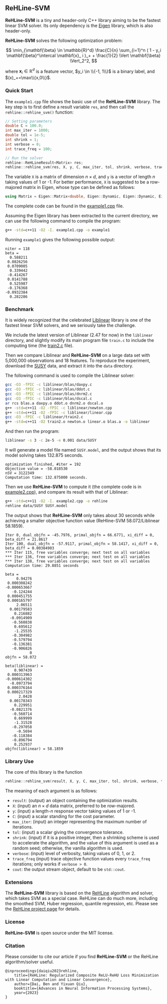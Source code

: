 ## ReHLine-SVM

**ReHLine-SVM** is a tiny and header-only C++ library aiming to be
the fastest linear SVM solver. Its only dependency is the
[Eigen](https://eigen.tuxfamily.org) library, which is also header-only.

**ReHLine-SVM** solves the following optimization problem:

$$
  \min_{\mathbf{\beta} \in \mathbb{R}^d} \frac{C}{n} \sum_{i=1}^n ( 1 - y_i \mathbf{\beta}^\intercal \mathbf{x}_ i )_+ + \frac{1}{2} \Vert \mathbf{\beta} \Vert_2^2,
$$

where $\mathbf{x}_ i \in \mathbb{R}^d$ is a feature vector, $y_i \in \\{-1, 1\\}$ is a binary label, and $(x)_+=\max\\{x,0\\}$.

### Quick Start

The `example1.cpp` file shows the basic use of the **ReHLine-SVM**
library. The key step is to first define a result variable `res`,
and then call the `rehline::rehline_svm()` function:

```cpp
// Setting parameters
double C = 100.0;
int max_iter = 1000;
double tol = 1e-5;
int shrink = 1;
int verbose = 0;
int trace_freq = 100;

// Run the solver
rehline::ReHLineResult<Matrix> res;
rehline::rehline_svm(res, X, y, C, max_iter, tol, shrink, verbose, trace_freq);
```

The variable `X` is a matrix of dimension $n\times d$, and `y`
is a vector of length $n$ taking values of 1 or -1.
For better performance, `X` is suggested to be a row-majored matrix
in Eigen, whose type can be defined as follows:

```cpp
using Matrix = Eigen::Matrix<double, Eigen::Dynamic, Eigen::Dynamic, Eigen::RowMajor>;
```

The complete code can be found in the [example1.cpp](example1.cpp) file.

Assuming the Eigen library has been extracted to the current directory,
we can use the following command to compile the program:

```bash
g++ -std=c++11 -O2 -I. example1.cpp -o example1
```

Running `example1` gives the following possible output:

```
niter = 118
beta =
  0.588211
 0.0826256
 0.0709005
  0.339442
 -0.414267
 0.0141788
  0.525987
 -0.176368
-0.0932384
  0.282286
```

### Benchmark

It is widely recognized that the celebrated
[Liblinear](https://www.csie.ntu.edu.tw/~cjlin/liblinear/) library
is one of the fastest linear SVM solvers,
and we seriously take the challenge.

We include the latest version of Liblinear (2.47 for now) in the
`liblinear` directory, and slightly modify its main program file
`train.c` to include the computing time
(the [train2.c](liblinear/train2.c) file).

Then we compare Liblinear and **ReHLine-SVM** on a large data set with
5,000,000 observations and 18 features. To reproduce the experiment,
download the [SUSY](https://www.csie.ntu.edu.tw/~cjlin/libsvmtools/datasets/binary/SUSY.xz) data,
and extract it into the `data` directory.

The following command is used to compile the Liblinear solver:

```bash
gcc -O3 -fPIC -c liblinear/blas/daxpy.c
gcc -O3 -fPIC -c liblinear/blas/ddot.c
gcc -O3 -fPIC -c liblinear/blas/dnrm2.c
gcc -O3 -fPIC -c liblinear/blas/dscal.c
ar rcs blas.a daxpy.o ddot.o dnrm2.o dscal.o
g++ -std=c++11 -O2 -fPIC -c liblinear/newton.cpp
g++ -std=c++11 -O2 -fPIC -c liblinear/linear.cpp
gcc -O3 -fPIC -c liblinear/train2.c
g++ -std=c++11 -O2 train2.o newton.o linear.o blas.a -o liblinear
```

And then run the program:

```bash
liblinear -s 3 -c 2e-5 -e 0.001 data/SUSY
```

It will generate a model file named `SUSY.model`, and the output
shows that its model solving takes 132.875 seconds.

```................*..*.*
optimization finished, #iter = 192
Objective value = -58.018530
nSV = 3122349
Computation time: 132.875000 seconds.
```

Then we use **ReHLine-SVM** to compute it
(the complete code is in [example2.cpp](example2.cpp)),
and compare its result with
that of Liblinear:

```bash
g++ -std=c++11 -O2 -I. example2.cpp -o rehline
rehline data/SUSY SUSY.model
```

The output shows that **ReHLine-SVM** only takes about 30 seconds
while achieving a smaller objective function value (ReHline-SVM 58.072/Liblinear 58.1859).

```
Iter 0, dual_objfn = -45.7976, primal_objfn = 66.6771, xi_diff = 0, beta_diff = 21.8617
Iter 100, dual_objfn = -57.9117, primal_objfn = 58.1417, xi_diff = 0, beta_diff = 0.00384903
*** Iter 115, free variables converge; next test on all variables
*** Iter 136, free variables converge; next test on all variables
*** Iter 138, free variables converge; next test on all variables
Computation time: 29.8851 seconds

beta =
     0.94276
 0.000308242
-0.000653667
   -0.124244
 0.000451755
 0.000165797
     2.06511
  0.00179583
    0.216882
  -0.0914909
   -0.560838
    0.695612
    -1.25535
   -0.304982
   -0.579794
   -0.136381
   -0.906826
           0
objfn = 58.072

beta(liblinear) =
    0.907439
 0.000313963
-0.000614302
  -0.0973794
 0.000376164
 0.000217329
      2.0428
  0.00178343
    0.229951
  -0.0821376
   -0.560714
    0.669999
    -1.31528
   -0.297058
     -0.5694
   -0.118384
   -0.896794
    0.252937
objfn(liblinear) = 58.1859
```

### Library Use

The core of this library is the function

```cpp
rehline::rehline_svm(result, X, y, C, max_iter, tol, shrink, verbose, trace_freq, cout)
```

The meaning of each argument is as follows:

- `result`: (output) an object containing the optimization results.
- `X`: (input) an $n\times d$ data matrix, preferred to be row-majored.
- `y`: (input) a length-$n$ response vector taking values of 1 or -1.
- `C`: (input) a scalar standing for the cost parameter.
- `max_iter`: (input) an integer representing the maximum number of iterations.
- `tol`: (input) a scalar giving the convergence tolerance.
- `shrink`: (input) if it is a positive integer, then a shrinking scheme is used to accelerate the algorithm, and the value of this argument is used as a random seed; otherwise, the vanilla algorithm is used.
- `verbose`: (input) level of verbosity, taking values of 0, 1, or 2.
- `trace_freq` (input) trace objective function values every `trace_freq` iterations; only works if `verbose > 0`.
- `cout`: the output stream object, default to be `std::cout`.

### Extensions

The **ReHLine-SVM** library is based on the
[ReHLine](https://rehline.github.io/) algorithm and solver, which takes SVM
as a special case. ReHLine can do much more, including the smoothed SVM,
Huber regression, quantile regression, etc. Please see the
[ReHLine project page](https://rehline.github.io/) for details.

### License

**ReHLine-SVM** is open source under the MIT license.

### Citation

Please consider to cite our article if you find **ReHLine-SVM** or
the ReHLine algorithm/solver useful.

```
@inproceedings{daiqiu2023rehline,
    title={ReHLine: Regularized Composite ReLU-ReHU Loss Minimization with Linear Computation and Linear Convergence},
    author={Dai, Ben and Yixuan Qiu},
    booktitle={Advances in Neural Information Processing Systems},
    year={2023}
}
```
